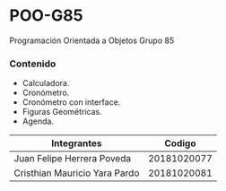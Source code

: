 
# POO-G85

Programación Orientada a Objetos Grupo 85

### Contenido

- Calculadora.
- Cronómetro.
- Cronómetro con interface.
- Figuras Geométricas.
- Agenda.



 
Integrantes  | Codigo
------------- | -------------
Juan Felipe Herrera Poveda | 20181020077
Cristhian Mauricio Yara Pardo  | 20181020081